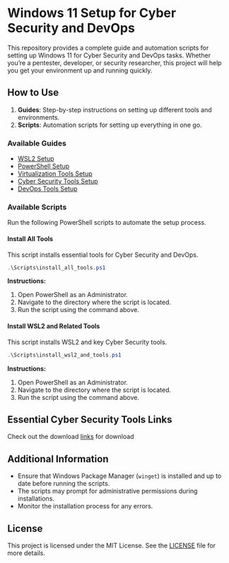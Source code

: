 
# Windows 11 Setup for Cyber Security and DevOps

This repository provides a complete guide and automation scripts for setting up Windows 11 for Cyber Security and DevOps tasks. Whether you’re a pentester, developer, or security researcher, this project will help you get your environment up and running quickly.

## How to Use

1. **Guides**: Step-by-step instructions on setting up different tools and environments.
2. **Scripts**: Automation scripts for setting up everything in one go.

### Available Guides

- [WSL2 Setup](Guides/WSL2_Setup.md)
- [PowerShell Setup](Guides/PowerShell_Setup.md)
- [Virtualization Tools Setup](Guides/Virtualization_Setup.md)
- [Cyber Security Tools Setup](Guides/CyberSec_Tools.md)
- [DevOps Tools Setup](Guides/DevOps_Tools.md)

### Available Scripts

Run the following PowerShell scripts to automate the setup process.

#### Install All Tools

This script installs essential tools for Cyber Security and DevOps.

```powershell
.\Scripts\install_all_tools.ps1
```

**Instructions:**

1. Open PowerShell as an Administrator.
2. Navigate to the directory where the script is located.
3. Run the script using the command above.

#### Install WSL2 and Related Tools

This script installs WSL2 and key Cyber Security tools.

```powershell
.\Scripts\install_wsl2_and_tools.ps1
```

**Instructions:**

1. Open PowerShell as an Administrator.
2. Navigate to the directory where the script is located.
3. Run the script using the command above.

## Essential Cyber Security Tools Links

Check out the download [links](Tools/Links.md) for download

## Additional Information

- Ensure that Windows Package Manager (`winget`) is installed and up to date before running the scripts.
- The scripts may prompt for administrative permissions during installations.
- Monitor the installation process for any errors.

## License

This project is licensed under the MIT License. See the [LICENSE](LICENSE) file for more details.
